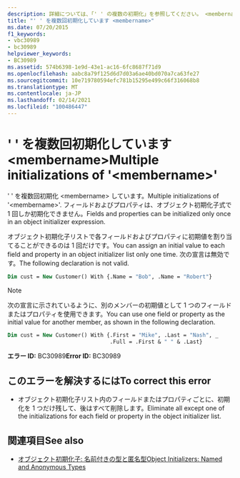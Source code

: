 ```yaml
---
description: 詳細については、「' ' の複数の初期化」を参照してください。 <membername>
title: "' ' を複数回初期化しています <membername>"
ms.date: 07/20/2015
f1_keywords:
- vbc30989
- bc30989
helpviewer_keywords:
- BC30989
ms.assetid: 574b6398-1e9d-43e1-ac16-6fc8687f71d9
ms.openlocfilehash: aabc8a79f125d6d7d03a6ae40bd070a7ca63fe27
ms.sourcegitcommit: 10e719780594efc781b15295e499c66f316068b8
ms.translationtype: MT
ms.contentlocale: ja-JP
ms.lasthandoff: 02/14/2021
ms.locfileid: "100486447"
---
```

# <a name="multiple-initializations-of-membername"></a><span data-ttu-id="4c15b-103">' ' を複数回初期化しています \<membername></span><span class="sxs-lookup"><span data-stu-id="4c15b-103">Multiple initializations of '\<membername>'</span></span>

<span data-ttu-id="4c15b-104">' ' を複数回初期化 \<membername> しています。</span><span class="sxs-lookup"><span data-stu-id="4c15b-104">Multiple initializations of '\<membername>'.</span></span> <span data-ttu-id="4c15b-105">フィールドおよびプロパティは、オブジェクト初期化子式で 1 回しか初期化できません。</span><span class="sxs-lookup"><span data-stu-id="4c15b-105">Fields and properties can be initialized only once in an object initializer expression.</span></span>

<span data-ttu-id="4c15b-106">オブジェクト初期化子リストで各フィールドおよびプロパティに初期値を割り当てることができるのは 1 回だけです。</span><span class="sxs-lookup"><span data-stu-id="4c15b-106">You can assign an initial value to each field and property in an object initializer list only one time.</span></span> <span data-ttu-id="4c15b-107">次の宣言は無効です。</span><span class="sxs-lookup"><span data-stu-id="4c15b-107">The following declaration is not valid.</span></span>

```vb
Dim cust = New Customer() With {.Name = "Bob", .Name = "Robert"}
```

> [!NOTE]
> <span data-ttu-id="4c15b-108">次の宣言に示されているように、別のメンバーの初期値として 1 つのフィールドまたはプロパティを使用できます。</span><span class="sxs-lookup"><span data-stu-id="4c15b-108">You can use one field or property as the initial value for another member, as shown in the following declaration.</span></span>

```vb
Dim cust = New Customer() With {.First = "Mike", .Last = "Nash", _
                                .Full = .First & " " & .Last}
```

<span data-ttu-id="4c15b-109">**エラー ID:** BC30989</span><span class="sxs-lookup"><span data-stu-id="4c15b-109">**Error ID:** BC30989</span></span>

## <a name="to-correct-this-error"></a><span data-ttu-id="4c15b-110">このエラーを解決するには</span><span class="sxs-lookup"><span data-stu-id="4c15b-110">To correct this error</span></span>

- <span data-ttu-id="4c15b-111">オブジェクト初期化子リスト内のフィールドまたはプロパティごとに、初期化を 1 つだけ残して、後はすべて削除します。</span><span class="sxs-lookup"><span data-stu-id="4c15b-111">Eliminate all except one of the initializations for each field or property in the object initializer list.</span></span>

## <a name="see-also"></a><span data-ttu-id="4c15b-112">関連項目</span><span class="sxs-lookup"><span data-stu-id="4c15b-112">See also</span></span>

- [<span data-ttu-id="4c15b-113">オブジェクト初期化子: 名前付きの型と匿名型</span><span class="sxs-lookup"><span data-stu-id="4c15b-113">Object Initializers: Named and Anonymous Types</span></span>](../programming-guide/language-features/objects-and-classes/object-initializers-named-and-anonymous-types.md)
